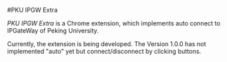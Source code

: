 #PKU IPGW Extra

*PKU IPGW Extra* is a Chrome extension, which implements auto connect to IPGateWay of Peking University.

Currently, the extension is being developed. The Version 1.0.0 has not implemented "auto" yet but connect/disconnect by clicking buttons.